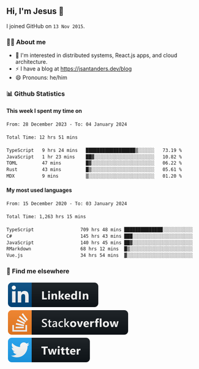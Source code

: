 ## Hi, I'm Jesus 👋

I joined GitHub on `13 Nov 2015`.

<!-- Talking about you -->

### 👨‍💻 About me

- 👦 I'm interested in distributed systems, React.js apps, and cloud architecture.
- ⚡️ I have a blog at <https://jsantanders.dev/blog>
- 😄 Pronouns: he/him

### 📊 Github Statistics

#### This week I spent my time on

<!--START_SECTION:weekly-->

```txt
From: 28 December 2023 - To: 04 January 2024

Total Time: 12 hrs 51 mins

TypeScript   9 hrs 24 mins   ██████████████████▒░░░░░░   73.19 %
JavaScript   1 hr 23 mins    ██▓░░░░░░░░░░░░░░░░░░░░░░   10.82 %
TOML         47 mins         █▓░░░░░░░░░░░░░░░░░░░░░░░   06.22 %
Rust         43 mins         █▒░░░░░░░░░░░░░░░░░░░░░░░   05.61 %
MDX          9 mins          ▒░░░░░░░░░░░░░░░░░░░░░░░░   01.20 %
```

<!--END_SECTION:weekly-->

#### My most used languages

<!--START_SECTION:alltime-->

```txt
From: 15 December 2020 - To: 03 January 2024

Total Time: 1,263 hrs 15 mins

TypeScript                 709 hrs 48 mins ██████████████░░░░░░░░░░░   56.19 %
C#                         145 hrs 43 mins ███░░░░░░░░░░░░░░░░░░░░░░   11.54 %
JavaScript                 140 hrs 45 mins ██▓░░░░░░░░░░░░░░░░░░░░░░   11.14 %
RMarkdown                  68 hrs 12 mins  █▒░░░░░░░░░░░░░░░░░░░░░░░   05.40 %
Vue.js                     34 hrs 54 mins  ▓░░░░░░░░░░░░░░░░░░░░░░░░   02.76 %
```

<!--END_SECTION:alltime-->

### 📢 Find me elsewhere

<p>
  <a target="_blank" href="https://linkedin.com/in/jsantanders">
    <img src="https://github.com/jsantanders/jsantanders/blob/master/img/linkedin.svg" alt="LinkedIn" style="vertical-align:top; margin:4px">
  </a>
  
  <a target="_blank" href="https://stackoverflow.com/users/7318331/jesus-santander">
    <img src="https://github.com/jsantanders/jsantanders/blob/master/img/stackoverflow.svg" alt="StackOverflow" style="vertical-align:top; margin:4px">
  </a>
  
  <a target="_blank" href="http://twitter.com/jsantanders">
    <img src="https://github.com/jsantanders/jsantanders/blob/master/img/twitter.svg" alt="Twitter" style="vertical-align:top; margin:4px">
  </a>
</p>
